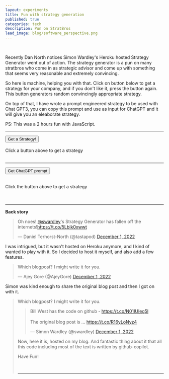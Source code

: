 ```yaml
---
layout: experiments
title: Fun with strategy generation
published: true
categories: tech
description: Pun on StratBros
lead_image: blog/software_perspective.png
---
```


<script src="/assets/scripts/wardley-strategy.js"></script>

<br/>


Recently Dan North notices Simon Wardley's Heroku hosted Strategy Generator went out of action. The strategy generator is a pun on many stratbros who come in
as strategic advisor and come up with something that seems very reasonable and extremely convincing.

So here is machine, helping you with that. Click on button below to get a strategy for your company, and if you don't like it, press the button again.
This button generators random convincingly appropriate strategy.

On top of that, I have wrote a prompt engineered strategy to be used with Chat GPT3, you can copy this prompt and use as input for ChatGPT and it will give you an eleaborate strategy.

PS: This was a 2 hours fun with JavaScript.


<hr/>
<button onclick="renderStrategy()"> Get a Strategy!</button>
<br/>

<br/>
<div id="strategy_text">Click a button above to get a strategy</div>
<br/>
<button id="copy_strategy_button" onclick="copyStrategyText()" style="display:none;">Copy Strategy</button>
<hr/>

<button onclick="getChatGPTPrompt()"> Get ChatGPT prompt </button>
<br/>
<br/>
<div id="chat_gpt_prompt">Click the button above to get a strategy</div>
<br/>
<button id="copy_gpt_button" onclick="copyGPTPromptText()" style="display:none;">Copy GPT Prompt</button>
<br/>
<hr/>

**Back story**

<blockquote class="twitter-tweet"><p lang="en" dir="ltr">Oh noes! <a
        href="https://twitter.com/swardley?ref_src=twsrc%5Etfw">@swardley</a>&#39;s Strategy Generator has fallen off
    the internets!<a href="https://t.co/5LbIk0xwwt">https://t.co/5LbIk0xwwt</a></p>&mdash; Daniel Terhorst-North
    (@tastapod) <a href="https://twitter.com/tastapod/status/1598256647948103680?ref_src=twsrc%5Etfw">December 1,
        2022</a></blockquote>
<script async src="https://platform.twitter.com/widgets.js" charset="utf-8"></script>

I was intrigued, but it wasn't hosted on Heroku anymore, and I kind of wanted to play with it. So I decided to host it myself, and also add a few features.

<blockquote class="twitter-tweet"><p lang="en" dir="ltr">Which blogpost? I might write it for you.</p>&mdash; Ajey Gore
    (@AjeyGore) <a href="https://twitter.com/AjeyGore/status/1598264857790656513?ref_src=twsrc%5Etfw">December 1,
        2022</a></blockquote>
<script async src="https://platform.twitter.com/widgets.js" charset="utf-8"></script>

Simon was kind enough to share the original blog post and then I got on with it.

<blockquote class="twitter-tweet"><p lang="en" dir="ltr">Which blogpost? I might write it for you.
<blockquote class="twitter-tweet"><p lang="en" dir="ltr">Bill West has the code on github - <a
        href="https://t.co/N01IUIeg5l">https://t.co/N01IUIeg5l</a><br><br>The original blog post is ... <a
        href="https://t.co/R16yLoNyz4">https://t.co/R16yLoNyz4</a></p>&mdash; Simon Wardley (@swardley) <a
        href="https://twitter.com/swardley/status/1598267705970364418?ref_src=twsrc%5Etfw">December 1, 2022</a>
</blockquote>
<script async src="https://platform.twitter.com/widgets.js" charset="utf-8"></script>

Now, here it is, hosted on my blog. And fantastic thing about it that all this code including most of the text is
written by github-copilot.

Have Fun!

<br/>

<hr/>

<script>
    function renderHTML() {
        let strategy = wardleyStrategyGenerator();
        // get all words

        let nouns = wardleyNouns();
        let pluralNouns = wardleyPluralNouns();
        let adjectives = wardleyAdjectives();
        let allWords = nouns.concat(pluralNouns, adjectives);
        // if strategy contains words from allwords then highlight them in bold

        for (var i = 0; i < allWords.length; i++) {
            strategy = strategy.replace(allWords[i], "<b>" + allWords[i] + "</b>");
        }
        return strategy;
    }

    function renderStrategy() {
        document.getElementById("strategy_text").innerHTML = renderHTML();

        document.getElementById("copy_strategy_button").style.display = "block";

    }

    function getChatGPTPrompt() {
        document.getElementById("chat_gpt_prompt").innerHTML = "Make a more convincing strategy by adding a few words with statistics and growth projections for my business to the prompt below. <br/>" + renderHTML();

        //add copy button so that text can be copied
        document.getElementById("copy_gpt_button").style.display = "block";

    }

    function copyGPTPromptText() {
        var text = document.getElementById("chat_gpt_prompt").innerText;
        navigator.clipboard.writeText(text);
    }

    function copyStrategyText() {
        var text = document.getElementById("strategy_text").innerText;
        navigator.clipboard.writeText(text);
    }

</script>
